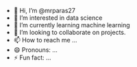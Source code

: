 - 👋 Hi, I’m @mrparas27
- 👀 I’m interested in data science
- 🌱 I’m currently learning machine learning
- 💞️ I’m looking to collaborate on projects.
- 📫 How to reach me ...
- 😄 Pronouns: ...
- ⚡ Fun fact: ...

<!---
mrparas27/mrparas27 is a ✨ special ✨ repository because its `README.md` (this file) appears on your GitHub profile.
You can click the Preview link to take a look at your changes.
--->
